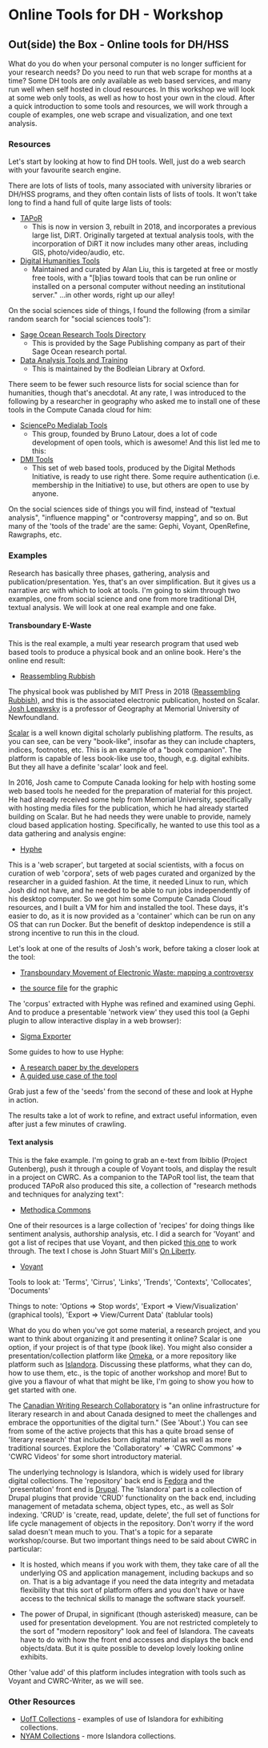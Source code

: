 # Online Tools for DH - Workshop

## Out(side) the Box - Online tools for DH/HSS

What do you do when your personal computer is no longer sufficient for your research needs? Do you need to run that web scrape for months at a time? Some DH tools are only available as web based services, and many run well when self hosted in cloud resources. In this workshop we will look at some web only tools, as well as how to host your own in the cloud. After a quick introduction to some tools and resources, we will work through a couple of examples, one web scrape and visualization, and one text analysis.

### Resources

Let's start by looking at how to find DH tools. Well, just do a web search with your favourite search engine.

There are lots of lists of tools, many associated with university libraries or DH/HSS programs, and they often contain lists of lists of tools. It won't take long to find a hand full of quite large lists of tools:

+ [TAPoR](http://tapor.ca/)
  * This is now in version 3, rebuilt in 2018, and incorporates a previous large list, DiRT. Originally targeted at textual analysis tools, with the incorporation of DiRT it now includes many other areas, including GIS, photo/video/audio, etc.
+ [Digital Humanities Tools](http://dhresourcesforprojectbuilding.pbworks.com/w/page/69244319/Digital%20Humanities%20Tools)
  * Maintained and curated by Alan Liu, this is targeted at free or mostly free tools, with a "[b]ias toward tools that can be run online or installed on a personal computer without needing an institutional server." ...in other words, right up our alley!

On the social sciences side of things, I found the following (from a similar random search for "social sciences tools"):

+ [Sage Ocean Research Tools Directory](https://ocean.sagepub.com/research-tools-directory)
  *  This is provided by the Sage Publishing company as part of their Sage Ocean research portal.
+ [Data Analysis Tools and Training](https://ox.libguides.com/c.php?g=422947&p=2888387)
  * This is maintained by the Bodleian Library at Oxford.

There seem to be fewer such resource lists for social science than for humanities, though that's anecdotal. At any rate, I was introduced to the following by a researcher in geography who asked me to install one of these tools in the Compute Canada cloud for him:

+ [SciencePo Medialab Tools](https://medialab.sciencespo.fr/en/tools/)
  * This group, founded by Bruno Latour, does a lot of code development of open tools, which is awesome! And this list led me to this:
+ [DMI Tools](https://wiki.digitalmethods.net/Dmi/ToolDatabase)
  * This set of web based tools, produced by the Digital Methods Initiative, is ready to use right there. Some require authentication (i.e. membership in the Initiative) to use, but others are open to use by anyone.

On the social sciences side of things you will find, instead of "textual analysis", "influence mapping" or "controversy mapping", and so on. But many of the 'tools of the trade' are the same: Gephi, Voyant, OpenRefine, Rawgraphs, etc.

### Examples

Research has basically three phases, gathering, analysis and publication/presentation. Yes, that's an over simplification. But it gives us a narrative arc with which to look at tools. I'm going to skim through two examples, one from social science and one from more traditional DH, textual analysis. We will look at one real example and one fake.

#### Transboundary E-Waste

This is the real example, a multi year research program that used web based tools to produce a physical book and an online book. Here's the online end result:

+ [Reassembling Rubbish](https://scalar.usc.edu/works/reassembling-rubbish/index)

The physical book was published by MIT Press in 2018 ([Reassembling Rubbish](https://mitpress.mit.edu/books/reassembling-rubbish)), and this is the associated electronic publication, hosted on Scalar. [Josh Lepawsky](https://www.mun.ca/geog/people/faculty/jlepawsky.php) is a professor of Geography at Memorial University of Newfoundland.

[Scalar](https://scalar.me/anvc/scalar/) is a well known digital scholarly publishing platform. The results, as you can see, can be very "book-like", insofar as they can include chapters, indices, footnotes, etc. This is an example of a "book companion". The platform is capable of less book-like use too, though, e.g. digital exhibits. But they all have a definite 'scalar' look and feel.

In 2016, Josh came to Compute Canada looking for help with hosting some web based tools he needed for the preparation of material for this project. He had already received some help from Memorial University, specifically with hosting media files for the publication, which he had already started building on Scalar. But he had needs they were unable to provide, namely cloud based application hosting. Specifically, he wanted to use this tool as a data gathering and analysis engine:

+ [Hyphe](https://hyphe.medialab.sciences-po.fr/)

This is a 'web scraper', but targeted at social scientists, with a focus on curation of web 'corpora', sets of web pages curated and organized by the researcher in a guided fashion. At the time, it needed Linux to run, which Josh did not have, and he needed to be able to run jobs independently of his desktop computer. So we got him some Compute Canada Cloud resources, and I built a VM for him and installed the tool. These days, it's easier to do, as it is now provided as a 'container' which can be run on any OS that can run Docker. But the benefit of desktop independence is still a strong incentive to run this in the cloud.

Let's look at one of the results of Josh's work, before taking a closer look at the tool:

+ [Transboundary Movement of Electronic Waste: mapping a controversy](https://scalar.usc.edu/works/transboundary-e-waste/index)

+ [the source file](http://leon.creait.mun.ca/ewaste-export/StEP/networkhyphe-indexissues/index.html) for the graphic

The 'corpus' extracted with Hyphe was refined and examined using Gephi. And to produce a presentable 'network view' they used this tool (a Gephi plugin to allow interactive display in a web browser):

+ [Sigma Exporter](https://blogs.oii.ox.ac.uk/vis/)

Some guides to how to use Hyphe:

+ [A research paper by the developers](https://www.researchgate.net/profile/Tommaso_Venturini/publication/298170031_Hyphe_a_curation-oriented_approach_to_web_crawling_for_the_social_sciences/links/574c18d108ae7dff1bcfeab8/Hyphe-a-curation-oriented-approach-to-web-crawling-for-the-social-sciences.pdf)
+ [A guided use case of the tool](https://reticular.hypotheses.org/231)

Grab just a few of the 'seeds' from the second of these and look at Hyphe in action.

The results take a lot of work to refine, and extract useful information, even after just a few minutes of crawling.

#### Text analysis

This is the fake example. I'm going to grab an e-text from Ibiblio (Project Gutenberg), push it through a couple of Voyant tools, and display the result in a project on CWRC. As a companion to the TAPoR tool list, the team that produced TAPoR also produced this site, a collection of "research methods and techniques for analyzing text":

+ [Methodica Commons](http://methodi.ca/)

One of their resources is a large collection of 'recipes' for doing things like sentiment analysis, authorship analysis, etc. I did a search for 'Voyant' and got a list of recipes that use Voyant, and then picked [this one](https://www.when2meet.com/?10721161-lf2TL) to work through. The text I chose is John Stuart Mill's [On Liberty](http://www.gutenberg.org/cache/epub/34901/pg34901.txt).

+ [Voyant](https://voyant-tools.org/)

Tools to look at: 'Terms', 'Cirrus', 'Links', 'Trends', 'Contexts', 'Collocates', 'Documents'

Things to note: 'Options => Stop words', 'Export => View/Visualization' (graphical tools), 'Export => View/Current Data' (tablular tools)

What do you do when you've got some material, a research project, and you want to think about organizing it and presenting it online? Scalar is one option, if your project is of that type (book like). You might also consider a presentation/collection platform like [Omeka](https://omeka.org/), or a more repository like platform such as [Islandora](https://islandora.ca/). Discussing these platforms, what they can do, how to use them, etc., is the topic of another workshop and more! But to give you a flavour of what that might be like, I'm going to show you how to get started with one.

The [Canadian Writing Research Collaboratory](https://cwrc.ca/) is "an online infrastructure for literary research in and about Canada designed to meet the challenges and embrace the opportunities of the digital turn." (See 'About'.) You can see from some of the active projects that this has a quite broad sense of 'literary research' that includes born digital material as well as more traditional sources. Explore the 'Collaboratory' => 'CWRC Commons' => 'CWRC Videos' for some short introductory material.

The underlying technology is Islandora, which is widely used for library digital collections. The 'repository' back end is [Fedora](https://duraspace.org/fedora/) and the 'presentation' front end is [Drupal](https://www.drupal.org/). The 'Islandora' part is a collection of Drupal plugins that provide 'CRUD' functionality on the back end, including management of metadata schema, object types, etc., as well as Solr indexing. 'CRUD' is 'create, read, update, delete', the full set of functions for life cycle management of objects in the repository. Don't worry if the word salad doesn't mean much to you. That's a topic for a separate workshop/course. But two important things need to be said about CWRC in particular:

+ It is hosted, which means if you work with them, they take care of all the underlying OS and application management, including backups and so on. That is a big advantage if you need the data integrity and metadata flexibility that this sort of platform offers and you don't have or have access to the technical skills to manage the software stack yourself.

+ The power of Drupal, in significant (though asterisked) measure, can be used for presentation development. You are not restricted completely to the sort of "modern repository" look and feel of Islandora. The caveats have to do with how the front end accesses and displays the back end objects/data. But it is quite possible to develop lovely looking online exhibits.

Other 'value add' of this platform includes integration with tools such as Voyant and CWRC-Writer, as we will see.

### Other Resources

+ [UofT Collections](https://collections.library.utoronto.ca/) - examples of use of Islandora for exhibiting collections. 
+ [NYAM Collections](https://digitalcollections.nyam.org/islandora/object/islandora%3Aroot) - more Islandora collections.
